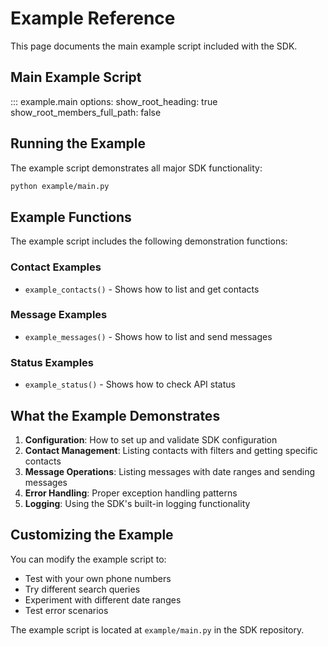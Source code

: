 # Example Reference

This page documents the main example script included with the SDK.

## Main Example Script

::: example.main
    options:
        show_root_heading: true
        show_root_members_full_path: false

## Running the Example

The example script demonstrates all major SDK functionality:

```bash
python example/main.py
```

## Example Functions

The example script includes the following demonstration functions:

### Contact Examples
- `example_contacts()` - Shows how to list and get contacts

### Message Examples  
- `example_messages()` - Shows how to list and send messages

### Status Examples
- `example_status()` - Shows how to check API status

## What the Example Demonstrates

1. **Configuration**: How to set up and validate SDK configuration
2. **Contact Management**: Listing contacts with filters and getting specific contacts
3. **Message Operations**: Listing messages with date ranges and sending messages
4. **Error Handling**: Proper exception handling patterns
5. **Logging**: Using the SDK's built-in logging functionality

## Customizing the Example

You can modify the example script to:

- Test with your own phone numbers
- Try different search queries
- Experiment with different date ranges
- Test error scenarios

The example script is located at `example/main.py` in the SDK repository.